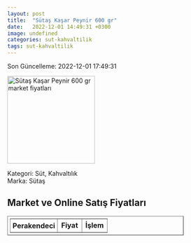 ```yaml
---
layout: post
title:  "Sütaş Kaşar Peynir 600 gr"
date:   2022-12-01 14:49:31 +0300
image: undefined
categories: sut-kahvaltilik
tags: sut-kahvaltilik
---
```


Son Güncelleme: 2022-12-01 17:49:31

<img src="undefined" width="200" alt="Sütaş Kaşar Peynir 600 gr market fiyatları" />

Kategori: Süt, Kahvaltılık
<br />
Marka: Sütaş

<h2>Market ve Online Satış Fiyatları</h2>

<table border="1" style="padding: 5px;width:80%;">
  <tr>
    <td style="padding: 5px;"><strong>Perakendeci</strong></td>
    <td><strong>Fiyat</strong></td>
    <td><strong>İşlem</strong></td>
  </tr>
  
</table>

